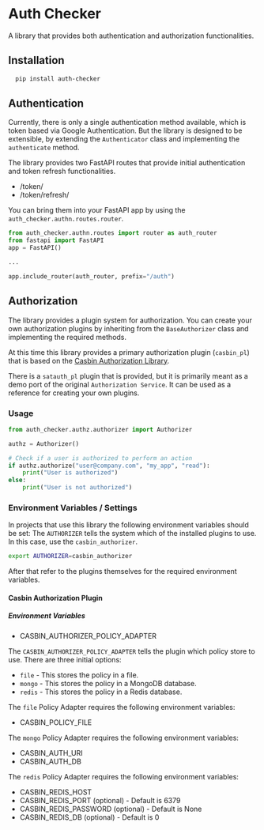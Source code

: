 # Auth Checker

A library that provides both authentication and authorization functionalities.

## Installation

```bash
  pip install auth-checker
```

## Authentication

Currently, there is only a single authentication method available, which is token based via Google Authentication. But 
the library is designed to be extensible, by extending the `Authenticator` class and implementing the `authenticate` method.

The library provides two FastAPI routes that provide initial authentication and token refresh functionalities.

* /token/
* /token/refresh/

You can bring them into your FastAPI app by using the `auth_checker.authn.routes.router`.

```python
from auth_checker.authn.routes import router as auth_router
from fastapi import FastAPI
app = FastAPI()

...

app.include_router(auth_router, prefix="/auth")
```

## Authorization

The library provides a plugin system for authorization. You can create your own authorization plugins by inheriting from
the `BaseAuthorizer` class and implementing the required methods.

At this time this library provides a primary authorization plugin (`casbin_pl`) that is based on the [Casbin Authorization Library](https://casbin.org/).

There is a `satauth_pl` plugin that is provided, but it is primarily meant as a demo port of the original
`Authorization Service`.  It can be used as a reference for creating your own plugins.

### Usage

```python
from auth_checker.authz.authorizer import Authorizer

authz = Authorizer()

# Check if a user is authorized to perform an action
if authz.authorize("user@company.com", "my_app", "read"):
    print("User is authorized")
else:
    print("User is not authorized")
```


### Environment Variables / Settings

In projects that use this library the following environment variables should be set:
The `AUTHORIZER` tells the system which of the installed plugins to use. In this case, use the `casbin_authorizer`.

```bash
export AUTHORIZER=casbin_authorizer
```

After that refer to the plugins themselves for the required environment variables.

#### Casbin Authorization Plugin

##### Environment Variables

* CASBIN_AUTHORIZER_POLICY_ADAPTER

The `CASBIN_AUTHORIZER_POLICY_ADAPTER` tells the plugin which policy store to use. There are three initial options:

* `file` - This stores the policy in a file.
* `mongo` - This stores the policy in a MongoDB database.
* `redis` - This stores the policy in a Redis database.

The `file` Policy Adapter requires the following environment variables:

* CASBIN_POLICY_FILE

The `mongo` Policy Adapter requires the following environment variables:

* CASBIN_AUTH_URI
* CASBIN_AUTH_DB

The `redis` Policy Adapter requires the following environment variables:

* CASBIN_REDIS_HOST
* CASBIN_REDIS_PORT (optional) - Default is 6379
* CASBIN_REDIS_PASSWORD (optional) - Default is None
* CASBIN_REDIS_DB (optional) - Default is 0
